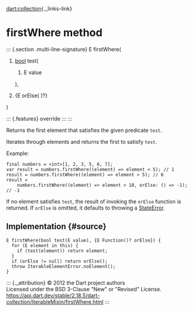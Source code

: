 [dart:collection](../../dart-collection/dart-collection-library){._links-link}

firstWhere method
=================

::: {.section .multi-line-signature}
E firstWhere(

1.  [bool](../../dart-core/bool-class) test(
    1.  E value

    ),
2.  {E orElse( )?}

)

::: {.features}
override
:::
:::

Returns the first element that satisfies the given predicate `test`.

Iterates through elements and returns the first to satisfy `test`.

Example:

``` {.language-dart data-language="dart"}
final numbers = <int>[1, 2, 3, 5, 6, 7];
var result = numbers.firstWhere((element) => element < 5); // 1
result = numbers.firstWhere((element) => element > 5); // 6
result =
    numbers.firstWhere((element) => element > 10, orElse: () => -1); // -1
```

If no element satisfies `test`, the result of invoking the `orElse`
function is returned. If `orElse` is omitted, it defaults to throwing a
[StateError](../../dart-core/stateerror-class).

Implementation {#source}
--------------

``` {.language-dart data-language="dart"}
E firstWhere(bool test(E value), {E Function()? orElse}) {
  for (E element in this) {
    if (test(element)) return element;
  }
  if (orElse != null) return orElse();
  throw IterableElementError.noElement();
}
```

::: {._attribution}
© 2012 the Dart project authors\
Licensed under the BSD 3-Clause \"New\" or \"Revised\" License.\
<https://api.dart.dev/stable/2.18.5/dart-collection/IterableMixin/firstWhere.html>
:::
